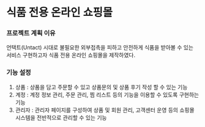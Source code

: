 식품 전용 온라인 쇼핑몰
============================
### 프로젝트 계획 이유
 언택트(Untact) 시대로 불필요한 외부접촉을 피하고 안전하게 식품을 받아볼 수 있는 서비스 구현하고자 식품 전용 온라인 쇼핑몰을 제작하였다.
 
### 기능 설정
 1. 상품 : 상품을 담고 주문할 수 있고 상품문의 및 상품 후기 작성 할 수 있는 기능
 2. 계정 : 계정 정보 관리, 주문 관리, 찜 리스트 등의 기능을 이용할 수 있도록 구현하는 기능
 3. 관리자 : 관리자 페이지를 구성하여 상품 및 회원 관리, 고객센터 운영 등의 쇼핑몰 시스템을 전반적으로 관리할 수 있는 기능

